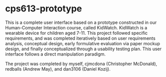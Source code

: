 cps613-prototype
================

This is a complete user interface based on a prototype constructed in our Human-Computer Interaction course, called KidWatch. KidWatch is a wearable device for children aged 7-11. This project followed specific requirements, and was completed iteratively based on user requirements analysis, conceptual design, early formulative evaluation via paper mockup design, and finally conceptualized through a usability testing plan.  This user interface follows a direct manipulation paradigm. 

The project was completed by myself, cjmcdona (Christopher McDonald), redballs (Andrew May), and dan3106 (Daniel Kozij).
